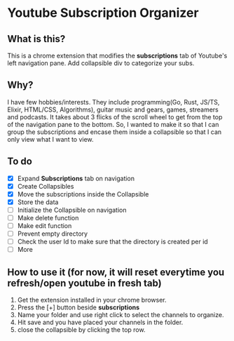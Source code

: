 # Youtube Subscription Organizer

## What is this?

This is a chrome extension that modifies the **subscriptions** tab of Youtube's
left navigation pane. Add collapsible div to categorize your subs.

## Why?

I have few hobbies/interests. They include programming(Go, Rust, JS/TS, Elixir, HTML/CSS, Algorithms), guitar music and gears, games, streamers and podcasts. It takes about 3 flicks of the scroll wheel to get from the top of the navigation pane to the bottom. So, I wanted to make it so that I can group the subscriptions and encase them inside a collapsible so that I can only view what I want to view.

## To do

- [x] Expand **Subscriptions** tab on navigation
- [x] Create Collapsibles
- [x] Move the subscriptions inside the Collapsible
- [x] Store the data
- [ ] Initialize the Collapsible on navigation
- [ ] Make delete function
- [ ] Make edit function
- [ ] Prevent empty directory
- [ ] Check the user Id to make sure that the directory is created per id
- [ ] More

## How to use it (for now, it will reset everytime you refresh/open youtube in fresh tab)

1. Get the extension installed in your chrome browser.
2. Press the [+] button beside **subscriptions**
3. Name your folder and use right click to select the channels to organize.
4. Hit save and you have placed your channels in the folder.
5. close the collapsible by clicking the top row.
